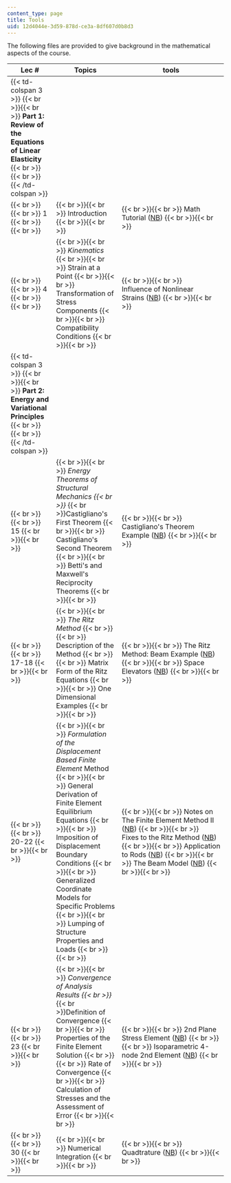 ```yaml
---
content_type: page
title: Tools
uid: 12d4044e-3d59-878d-ce3a-8df607d0b8d3
---
```


The following files are provided to give background in the mathematical aspects of the course.

| Lec # | Topics | tools |
| --- | --- | --- |
| {{< td-colspan 3 >}} {{< br >}}{{< br >}} **Part 1: Review of the Equations of Linear Elasticity** {{< br >}}{{< br >}} {{< /td-colspan >}} |||
|  {{< br >}}{{< br >}} 1 {{< br >}}{{< br >}}  |  {{< br >}}{{< br >}} Introduction {{< br >}}{{< br >}}  |  {{< br >}}{{< br >}} Math Tutorial ([NB](/courses/aeronautics-and-astronautics/16-21-techniques-for-structural-analysis-and-design-spring-2005/tools/Unit1_math_tutorial.nb)) {{< br >}}{{< br >}}  |
|  {{< br >}}{{< br >}} 4 {{< br >}}{{< br >}}  |  {{< br >}}{{< br >}} _Kinematics_ {{< br >}}{{< br >}} Strain at a Point {{< br >}}{{< br >}} Transformation of Stress Components {{< br >}}{{< br >}} Compatibility Conditions {{< br >}}{{< br >}}  |  {{< br >}}{{< br >}} Influence of Nonlinear Strains ([NB](/courses/aeronautics-and-astronautics/16-21-techniques-for-structural-analysis-and-design-spring-2005/tools/Unit3_nlstrains.nb)) {{< br >}}{{< br >}}  |
| {{< td-colspan 3 >}} {{< br >}}{{< br >}} **Part 2: Energy and Variational Principles** {{< br >}}{{< br >}} {{< /td-colspan >}} |||
|  {{< br >}}{{< br >}} 15 {{< br >}}{{< br >}}  |  {{< br >}}{{< br >}} _Energy Theorems of Structural Mechanics  {{< br >}}_  {{< br >}}Castigliano's First Theorem {{< br >}}{{< br >}} Castigliano's Second Theorem {{< br >}}{{< br >}} Betti's and Maxwell's Reciprocity Theorems {{< br >}}{{< br >}}  |  {{< br >}}{{< br >}} Castigliano's Theorem Example ([NB](/courses/aeronautics-and-astronautics/16-21-techniques-for-structural-analysis-and-design-spring-2005/tools/Unit10_example.nb)) {{< br >}}{{< br >}}  |
|  {{< br >}}{{< br >}} 17-18 {{< br >}}{{< br >}}  |  {{< br >}}{{< br >}} _The Ritz Method_ {{< br >}}{{< br >}} Description of the Method {{< br >}}{{< br >}} Matrix Form of the Ritz Equations {{< br >}}{{< br >}} One Dimensional Examples {{< br >}}{{< br >}}  |  {{< br >}}{{< br >}} The Ritz Method: Beam Example ([NB](/courses/aeronautics-and-astronautics/16-21-techniques-for-structural-analysis-and-design-spring-2005/tools/Unit11_ritzbeam.nb)) {{< br >}}{{< br >}} Space Elevators ([NB](/courses/aeronautics-and-astronautics/16-21-techniques-for-structural-analysis-and-design-spring-2005/tools/Unit11_space_elevators.nb)) {{< br >}}{{< br >}}  |
|  {{< br >}}{{< br >}} 20-22 {{< br >}}{{< br >}}  |  {{< br >}}{{< br >}} _Formulation of the Displacement Based Finite Element_ Method {{< br >}}{{< br >}} General Derivation of Finite Element Equilibrium Equations {{< br >}}{{< br >}} Imposition of Displacement Boundary Conditions {{< br >}}{{< br >}} Generalized Coordinate Models for Specific Problems {{< br >}}{{< br >}} Lumping of Structure Properties and Loads {{< br >}}{{< br >}}  |  {{< br >}}{{< br >}} Notes on The Finite Element Method II ([NB](/courses/aeronautics-and-astronautics/16-21-techniques-for-structural-analysis-and-design-spring-2005/tools/Unit12_notes.nb)) {{< br >}}{{< br >}} Fixes to the Ritz Method ([NB](/courses/aeronautics-and-astronautics/16-21-techniques-for-structural-analysis-and-design-spring-2005/tools/Unit12_fixes_to_ritz.nb)) {{< br >}}{{< br >}} Application to Rods ([NB](/courses/aeronautics-and-astronautics/16-21-techniques-for-structural-analysis-and-design-spring-2005/tools/Unit12_rods_app.nb)) {{< br >}}{{< br >}} The Beam Model ([NB](/courses/aeronautics-and-astronautics/16-21-techniques-for-structural-analysis-and-design-spring-2005/tools/Unit14_beam_model.nb)) {{< br >}}{{< br >}}  |
|  {{< br >}}{{< br >}} 23 {{< br >}}{{< br >}}  |  {{< br >}}{{< br >}} _Convergence of Analysis Results  {{< br >}}_  {{< br >}}Definition of Convergence {{< br >}}{{< br >}} Properties of the Finite Element Solution {{< br >}}{{< br >}} Rate of Convergence {{< br >}}{{< br >}} Calculation of Stresses and the Assessment of Error {{< br >}}{{< br >}}  |  {{< br >}}{{< br >}} 2nd Plane Stress Element ([NB](/courses/aeronautics-and-astronautics/16-21-techniques-for-structural-analysis-and-design-spring-2005/tools/Unit15_2planestress.nb)) {{< br >}}{{< br >}} Isoparametric 4-node 2nd Element ([NB](/courses/aeronautics-and-astronautics/16-21-techniques-for-structural-analysis-and-design-spring-2005/tools/Unit15_isop4n.nb)) {{< br >}}{{< br >}}  |
|  {{< br >}}{{< br >}} 30 {{< br >}}{{< br >}}  |  {{< br >}}{{< br >}} Numerical Integration {{< br >}}{{< br >}}  |  {{< br >}}{{< br >}} Quadtrature ([NB](/courses/aeronautics-and-astronautics/16-21-techniques-for-structural-analysis-and-design-spring-2005/tools/Unit16_quadrature.nb)) {{< br >}}{{< br >}}